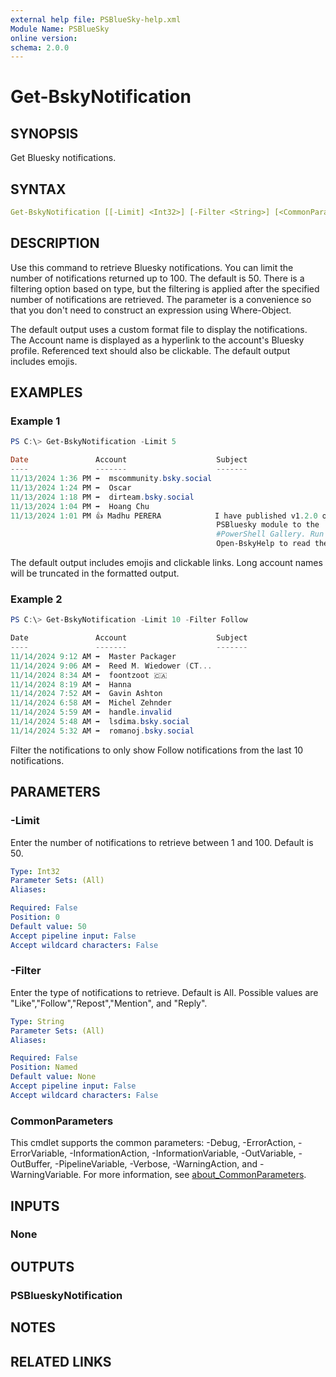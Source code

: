 ```yaml
---
external help file: PSBlueSky-help.xml
Module Name: PSBlueSky
online version:
schema: 2.0.0
---
```


# Get-BskyNotification

## SYNOPSIS

Get Bluesky notifications.

## SYNTAX

```yaml
Get-BskyNotification [[-Limit] <Int32>] [-Filter <String>] [<CommonParameters>]
```

## DESCRIPTION

Use this command to retrieve Bluesky notifications. You can limit the number of notifications returned up to 100. The default is 50. There is a filtering option based on type, but the filtering is applied after the specified number of notifications are retrieved. The parameter is a convenience so that you don't need to construct an expression using Where-Object.

The default output uses a custom format file to display the notifications. The Account name is displayed as a hyperlink to the account's Bluesky profile. Referenced text should also be clickable. The default output includes emojis.

## EXAMPLES

### Example 1

```powershell
PS C:\> Get-BskyNotification -Limit 5

Date               Account                    Subject
----               -------                    -------
11/13/2024 1:36 PM ➡  mscommunity.bsky.social
11/13/2024 1:24 PM ➡  Oscar
11/13/2024 1:18 PM ➡  dirteam.bsky.social
11/13/2024 1:04 PM ➡  Hoang Chu
11/13/2024 1:01 PM 👍 Madhu PERERA            I have published v1.2.0 of the
                                              PSBluesky module to the
                                              #PowerShell Gallery. Run
                                              Open-BskyHelp to read the help PDF
```

The default output includes emojis and clickable links. Long account names will be truncated in the formatted output.

### Example 2

```powershell
PS C:\> Get-BskyNotification -Limit 10 -Filter Follow

Date               Account                    Subject
----               -------                    -------
11/14/2024 9:12 AM ➡  Master Packager
11/14/2024 9:06 AM ➡  Reed M. Wiedower (CT...
11/14/2024 8:34 AM ➡  foontzoot 🇨🇦
11/14/2024 8:19 AM ➡  Hanna
11/14/2024 7:52 AM ➡  Gavin Ashton
11/14/2024 6:58 AM ➡  Michel Zehnder
11/14/2024 5:59 AM ➡  handle.invalid
11/14/2024 5:48 AM ➡  lsdima.bsky.social
11/14/2024 5:32 AM ➡  romanoj.bsky.social
```

Filter the notifications to only show Follow notifications from the last 10 notifications.

## PARAMETERS

### -Limit

Enter the number of notifications to retrieve between 1 and 100.
Default is 50.

```yaml
Type: Int32
Parameter Sets: (All)
Aliases:

Required: False
Position: 0
Default value: 50
Accept pipeline input: False
Accept wildcard characters: False
```

### -Filter

Enter the type of notifications to retrieve. Default is All.
Possible values are "Like","Follow","Repost","Mention", and "Reply".

```yaml
Type: String
Parameter Sets: (All)
Aliases:

Required: False
Position: Named
Default value: None
Accept pipeline input: False
Accept wildcard characters: False
```

### CommonParameters

This cmdlet supports the common parameters: -Debug, -ErrorAction, -ErrorVariable, -InformationAction, -InformationVariable, -OutVariable, -OutBuffer, -PipelineVariable, -Verbose, -WarningAction, and -WarningVariable. For more information, see [about_CommonParameters](http://go.microsoft.com/fwlink/?LinkID=113216).

## INPUTS

### None

## OUTPUTS

### PSBlueskyNotification

## NOTES

## RELATED LINKS
